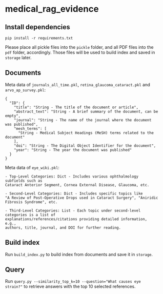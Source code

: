 # medical_rag_evidence

## Install dependencies
```
pip install -r requirements.txt
```
Please place all pickle files into the `pickle` folder, and all PDF files into the `pdf` folder, accordingly. Those files will be used to build index and saved in `storage` later.


## Documents
Meta data of `journals_all_time.pkl`, `retina_glaucoma_cataract.pkl` and `arvo_ap_survey.pkl`:
```
{
  "ID": {
    "title": "String - The title of the document or article",
    "abstract_text": "String - A brief summary of the document, can be empty",
    "journal": "String - The name of the journal where the document was published",
    "mesh_terms": [
      "String - Medical Subject Headings (MeSH) terms related to the document"
    ],
    "doi": "String - The Digital Object Identifier for the document",
    "year": "String - The year the document was published"
  }
}
```

Meta data of `eye_wiki.pkl`:
```
- Top-Level Categories: Dict - Includes various ophthalmology subfields such as
Cataract Anterior Segment, Cornea External Disease, Glaucoma, etc.

- Second-Level Categories: Dict - Includes specific topics like
"A Review of Post-Operative Drops used in Cataract Surgery", "Aniridic Fibrosis Syndrome", etc.
  
- Third-Level Categories: List - Each topic under second-level categories is a list of
explanations/references/citations providing detailed information, e.g.,
authors, title, journal, and DOI for further reading.
```



## Build index
Run `build_index.py` to build index from documents and save it in `storage`.

## Query
Run `query.py --similarity_top_k=10 --question="What causes eye strain?"` to retrieve answers with the top 10 selected references.
